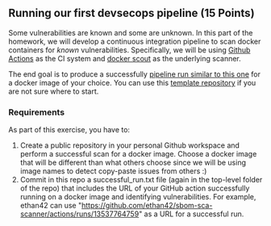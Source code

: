## Running our first devsecops pipeline (15 Points)

Some vulnerabilities are known and some are unknown. In this part of the homework, we will develop a continuous integration pipeline to scan docker containers for *known* vulnerabilities. Specifically, we will be using [Github Actions](https://github.com/features/actions) as the CI system and [docker scout](https://docs.docker.com/scout/) as the underlying scanner.

The end goal is to produce a successfully [pipeline run similar to this one](https://github.com/ethan42/sbom-sca-scanner/actions/runs/13537764759) for a docker image of your choice. You can use this [template repository](https://github.com/ethan42/sbom-sca-scanner/) if you are not sure where to start.

### Requirements

As part of this exercise, you have to:

1. Create a public repository in your personal Github workspace and perform a successful scan for a docker image. Choose a docker image that will be different than what others choose since we will be using image names to detect copy-paste issues from others :)
1. Commit in this repo a successful_run.txt file (again in the top-level folder of the repo) that includes the URL of your GitHub action successfully running on a docker image and identifying vulnerabilities. For example, ethan42 can use "https://github.com/ethan42/sbom-sca-scanner/actions/runs/13537764759" as a URL for a successful run.
